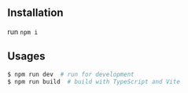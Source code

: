 ## Installation

run `npm i`

## Usages

```sh
$ npm run dev  # run for development
$ npm run build  # build with TypeScript and Vite
